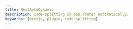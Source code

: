 ```yaml
---
title: NextAutoDynamic
description: code-splitting in app router automatically.
keywords: [nextjs, plugin, code-splitting]
---
```


<embed-project src="@dumlj/next-auto-dynamic"></embed-project>
